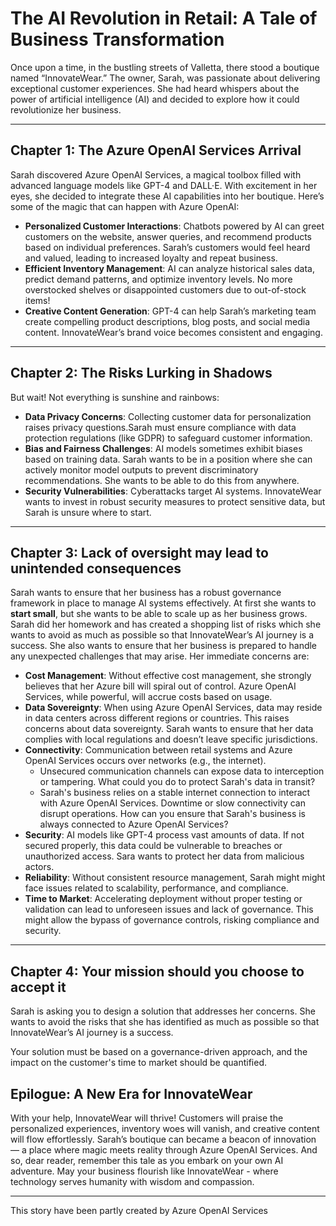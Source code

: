 # The AI Revolution in Retail: A Tale of Business Transformation

Once upon a time, in the bustling streets of Valletta, there stood a boutique named “InnovateWear.” The owner, Sarah, was passionate about delivering exceptional customer experiences. She had heard whispers about the power of artificial intelligence (AI) and decided to explore how it could revolutionize her business.

---

## Chapter 1: The Azure OpenAI Services Arrival

Sarah discovered Azure OpenAI Services, a magical toolbox filled with advanced language models like GPT-4 and DALL·E. With excitement in her eyes, she decided to integrate these AI capabilities into her boutique. Here’s some of the magic that can happen with Azure OpenAI:

* **Personalized Customer Interactions**: Chatbots powered by AI can greet customers on the website, answer queries, and recommend products based on individual preferences. Sarah’s customers would feel heard and valued, leading to increased loyalty and repeat business.
* **Efficient Inventory Management**: AI can analyze historical sales data, predict demand patterns, and optimize inventory levels. No more overstocked shelves or disappointed customers due to out-of-stock items!
* **Creative Content Generation**: GPT-4 can help Sarah’s marketing team create compelling product descriptions, blog posts, and social media content. InnovateWear’s brand voice becomes consistent and engaging.

---

## Chapter 2: The Risks Lurking in Shadows

But wait! Not everything is sunshine and rainbows:

* **Data Privacy Concerns**: Collecting customer data for personalization raises privacy questions.Sarah must ensure compliance with data protection regulations (like GDPR) to safeguard customer information.
* **Bias and Fairness Challenges**: AI models sometimes exhibit biases based on training data. Sarah wants to be in a position where she can actively monitor model outputs to prevent discriminatory recommendations. She wants to be able to do this from anywhere.
* **Security Vulnerabilities**: Cyberattacks target AI systems. InnovateWear wants to invest in robust security measures to protect sensitive data, but Sarah is unsure where to start.

---

## Chapter 3: Lack of oversight may lead to unintended consequences

Sarah wants to ensure that her business has a robust governance framework in place to manage AI systems effectively. At first she wants to **start small**, but she wants to be able to scale up as her business grows. Sarah did her homework and has created a shopping list of risks which she wants to avoid as much as possible so that InnovateWear’s AI journey is a success. She also wants to ensure that her business is prepared to handle any unexpected challenges that may arise. Her immediate concerns are:

* **Cost Management**: Without effective cost management, she strongly believes that her Azure bill will spiral out of control. Azure OpenAI Services, while powerful, will accrue costs based on usage.
* **Data Sovereignty**: When using Azure OpenAI Services, data may reside in data centers across different regions or countries. This raises concerns about data sovereignty. Sarah wants to ensure that her data complies with local regulations and doesn’t leave specific jurisdictions.
* **Connectivity**: Communication between retail systems and Azure OpenAI Services occurs over networks (e.g., the internet).
  * Unsecured communication channels can expose data to interception or tampering. What could you do to protect Sarah's data in transit?
  * Sarah's business relies on a stable internet connection to interact with Azure OpenAI Services. Downtime or slow connectivity can disrupt operations. How can you ensure that Sarah's business is always connected to Azure OpenAI Services?
* **Security**: AI models like GPT-4 process vast amounts of data. If not secured properly, this data could be vulnerable to breaches or unauthorized access. Sara wants to protect her data from malicious actors.
* **Reliability**: Without consistent resource management, Sarah might might face issues related to scalability, performance, and compliance.
* **Time to Market**: Accelerating deployment without proper testing or validation can lead to unforeseen issues and lack of governance. This might allow the bypass of governance controls, risking compliance and security.

---

## Chapter 4: Your mission should you choose to accept it

Sarah is asking you to design a solution that addresses her concerns. She wants to avoid the risks that she has identified as much as possible so that InnovateWear’s AI journey is a success.

Your solution must be based on a governance-driven approach, and the impact on the customer's time to market should be quantified.

## Epilogue: A New Era for InnovateWear

With your help, InnovateWear will thrive! Customers will praise the personalized experiences, inventory woes will vanish, and creative content will flow effortlessly. Sarah’s boutique can became a beacon of innovation — a place where magic meets reality through Azure OpenAI Services.
And so, dear reader, remember this tale as you embark on your own AI adventure. May your business flourish like InnovateWear - where technology serves humanity with wisdom and compassion.

---

This story have been partly created by Azure OpenAI Services
